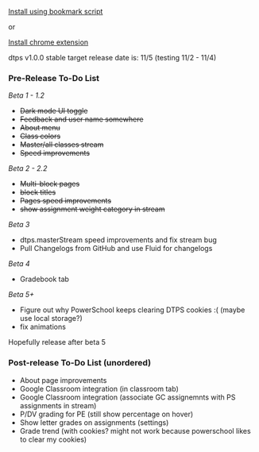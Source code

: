 [Install using bookmark script](https://jottocraft.github.io/dtps/bookmark.txt)

or

[Install chrome extension](https://chrome.google.com/webstore/detail/project-dtps/pakgdifknldaiglefmpkkgfjndemfapo)

dtps v1.0.0 stable target release date is: 11/5 (testing 11/2 - 11/4)

### Pre-Release To-Do List

*Beta 1 - 1.2*

* ~~Dark mode UI toggle~~
* ~~Feedback and user name somewhere~~
* ~~About menu~~
* ~~Class colors~~
* ~~Master/all classes stream~~
* ~~Speed improvements~~

*Beta 2 - 2.2*

* ~~Multi-block pages~~
* ~~block titles~~
* ~~Pages speed improvements~~
* ~~show assignment weight category in stream~~

*Beta 3*

* dtps.masterStream speed improvements and fix stream bug
* Pull Changelogs from GitHub and use Fluid for changelogs

*Beta 4*

* Gradebook tab

*Beta 5+*

* Figure out why PowerSchool keeps clearing DTPS cookies :( (maybe use local storage?)
* fix animations

Hopefully release after beta 5

### Post-release To-Do List (unordered)
* About page improvements
* Google Classroom integration (in classroom tab)
* Google Classroom integration (associate GC assignemnts with PS assignments in stream)
* P/DV grading for PE (still show percentage on hover)
* Show letter grades on assignments (settings)
* Grade trend (with cookies? might not work because powerschool likes to clear my cookies)
